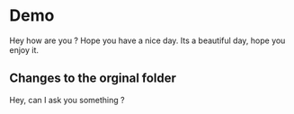 # Demo
Hey how are you ?
Hope you have a nice day.
Its a beautiful day, hope you enjoy it.

## Changes to the orginal folder
Hey, can I ask you something ?
